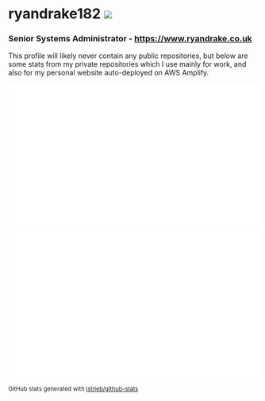 # ryandrake182 ![](https://ryandrake.co.uk/images/blink_neon_tiny.png)

### Senior Systems Administrator - https://www.ryandrake.co.uk

This profile will likely never contain any public repositories, but below are some stats from my private repositories which I use mainly for work, and also for my personal website auto-deployed on AWS Amplify.

![](https://github.com/ryandrake182/github-stats/blob/master/generated/overview.svg)
![](https://github.com/ryandrake182/github-stats/blob/master/generated/languages.svg)

<sup>GitHub stats generated with [jstrieb/github-stats](https://github.com/jstrieb/github-stats "jstrieb/github-stats")</sup>

